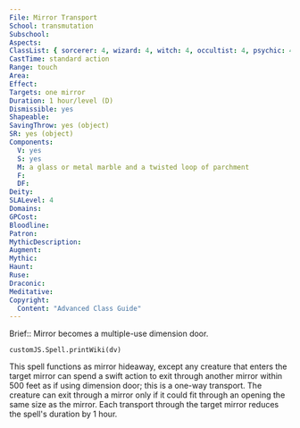 ```yaml
---
File: Mirror Transport
School: transmutation
Subschool: 
Aspects: 
ClassList: { sorcerer: 4, wizard: 4, witch: 4, occultist: 4, psychic: 4, spiritualist: 4 }
CastTime: standard action
Range: touch
Area: 
Effect: 
Targets: one mirror
Duration: 1 hour/level (D)
Dismissible: yes
Shapeable: 
SavingThrow: yes (object)
SR: yes (object)
Components:
  V: yes
  S: yes
  M: a glass or metal marble and a twisted loop of parchment
  F: 
  DF: 
Deity: 
SLALevel: 4
Domains: 
GPCost: 
Bloodline: 
Patron: 
MythicDescription: 
Augment: 
Mythic: 
Haunt: 
Ruse: 
Draconic: 
Meditative: 
Copyright:
  Content: "Advanced Class Guide"
---
```

Brief:: Mirror becomes a multiple-use dimension door.

```dataviewjs
customJS.Spell.printWiki(dv)
```

This spell functions as mirror hideaway, except any creature that enters the target mirror can spend a swift action to exit through another mirror within 500 feet as if using dimension door; this is a one-way transport. The creature can exit through a mirror only if it could fit through an opening the same size as the mirror. Each transport through the target mirror reduces the spell's duration by 1 hour.
